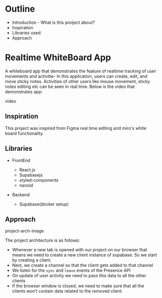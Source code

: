 # Outline

- Introduction - What is this proiject about?
- Inspiration
- Libraries used
- Approach

# Realtime WhiteBoard App

A whiteboard app that demonstrates the feature of realtime tracking of user movements and activitie- In this application, users can create, edit, and move sticky notes. Activities of other users like mouse movement, sticky notes editing etc can be seen in real time. Below is the video that demonstrates app:

video

## Inspiration

This project was inspired from Figma real time editing and miro's white board functionality.

## Libraries

- FrontEnd

  - React.js
  - Supabasejs
  - styled-components
  - nanoid

- Backend
  - Supabase(docker setup)

## Approach

project-arch-image

The project architecture is as follows:

- Whenever a new tab is opened with our project on our browser that means we need to create a new client instance of supabase. So we start by creating a client.
- Next, we create a channel so that the client gets added to that channel
- We listen for the `sync` and `leave` events of the Presence API
- On update of user activity we need to pass this data to all the other clients
- If the browser window is closed, we need to make sure that all the clients won’t contain data related to the removed client.
